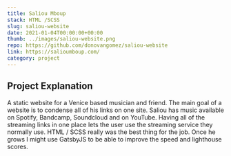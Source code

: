 ```yaml
---
title: Saliou Mboup
stack: HTML /SCSS
slug: saliou-website
date: 2021-01-04T00:00:00+00:00
thumb: ../images/saliou-website.png
repo: https://github.com/donovangomez/saliou-website
link: https://salioumboup.com/
category: project
---
```


## Project Explanation
A static website for a Venice based musician and friend. The main goal of a website is to condense all of his links on one site. Saliou has music available on Spotify, Bandcamp, Soundcloud and on YouTube. Having all of the streaming links in one place lets the user use the streaming service they normally use. HTML / SCSS really was the best thing for the job. Once he grows I might use GatsbyJS to be able to improve the speed and lighthouse scores.